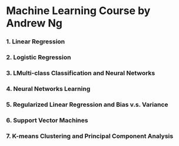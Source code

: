 Machine Learning Course by Andrew Ng
==============================
### 1. Linear Regression<br />
### 2. Logistic Regression<br />
### 3. LMulti-class Classification and Neural Networks<br />
### 4. Neural Networks Learning<br />
### 5. Regularized Linear Regression and Bias v.s. Variance<br />
### 6. Support Vector Machines<br />
### 7. K-means Clustering and Principal Component Analysis<br />
